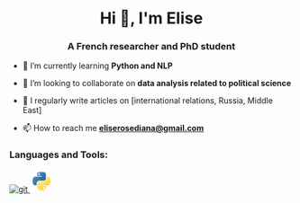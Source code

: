 
<h1 align="center">Hi 👋, I'm Elise</h1>
<h3 align="center">A French researcher and PhD student</h3>

- 🌱 I’m currently learning **Python and NLP**

- 👯 I’m looking to collaborate on **data analysis related to political science**

- 📝 I regularly write articles on [international relations, Russia, Middle East]

- 📫 How to reach me **eliserosediana@gmail.com**


<h3 align="left">Languages and Tools:</h3>
<p align="left"> <a href="https://git-scm.com/" target="_blank"> <img src="https://www.vectorlogo.zone/logos/git-scm/git-scm-icon.svg" alt="git" width="40" height="40"/> </a> <a href="https://www.python.org" target="_blank"> <img src="https://raw.githubusercontent.com/devicons/devicon/master/icons/python/python-original.svg" alt="python" width="40" height="40"/> </a> </p>
